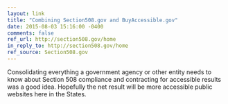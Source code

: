 ```yaml
---
layout: link
title: "Combining Section508.gov and BuyAccessible.gov"
date: 2015-08-03 15:16:00 -0400
comments: false
ref_url: http://section508.gov/home
in_reply_to: http://section508.gov/home
ref_source: Section508.gov
---
```


Consolidating everything a government agency or other entity needs to know about Section 508 compliance and contracting for accessible results was a good idea. Hopefully the net result will be more accessible public websites here in the States.